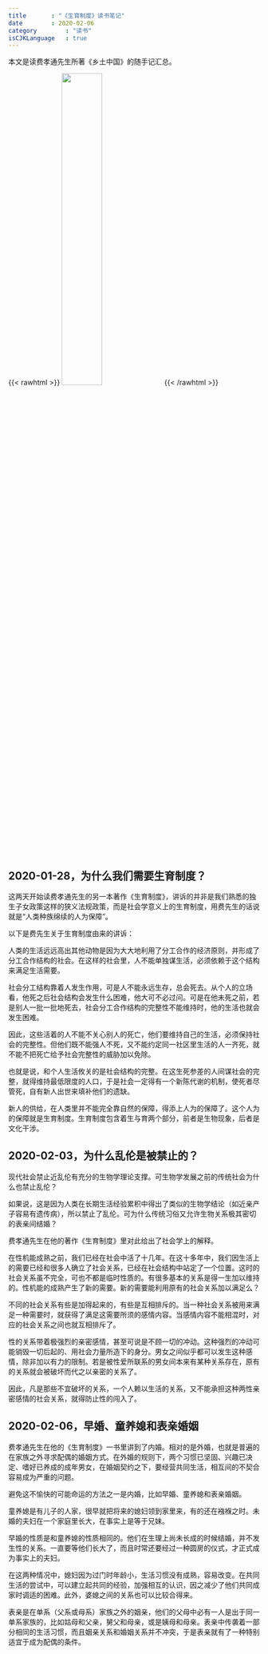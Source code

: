 ```yaml
---
title       : "《生育制度》读书笔记"
date        : 2020-02-06
category        : "读书"
isCJKLanguage   : true
---
```


本文是读费孝通先生所著《乡土中国》的随手记汇总。

{{< rawhtml >}}
<img src="/images/2020-02-06/%e7%94%9f%e8%82%b2%e5%88%b6%e5%ba%a6-Cover.jpg" width="40%"/>
{{< /rawhtml >}}

## 2020-01-28，为什么我们需要生育制度？

这两天开始读费孝通先生的另一本著作《生育制度》，讲诉的并非是我们熟悉的独生子女政策这样的狭义法规政策，而是社会学意义上的生育制度，用费先生的话说就是“人类种族绵续的人为保障”。

以下是费先生关于生育制度由来的讲诉：

人类的生活远远高出其他动物是因为大大地利用了分工合作的经济原则，并形成了分工合作结构的社会。在这样的社会里，人不能单独谋生活，必须依赖于这个结构来满足生活需要。

社会分工结构靠着人发生作用，可是人不能永远生存，总会死去。从个人的立场看，他死之后社会结构会发生什么困难，他大可不必过问。可是在他未死之前，若是别人一批一批地死去，社会分工合作结构的完整性不能维持时，他的生活也就会发生困难。

因此，这些活着的人不能不关心别人的死亡，他们要维持自己的生活，必须保持社会的完整性。但他们既不能强人不死，又不能约定同一社区里生活的人一齐死，就不能不把死亡给予社会完整性的威胁加以免除。

也就是说，和个人生活攸关的是社会结构的完整。在这生死参差的人间谋社会的完整，就得维持最低限度的人口，于是社会一定得有一个新陈代谢的机制，使死者尽管死，自有新人出世来填补他们的遗缺。

新人的供给，在人类里并不能完全靠自然的保障，得添上人为的保障了。这个人为的保障就是生育制度。生育制度包含着生与育两个部分，前者是生物现象，后者是文化干涉。

## 2020-02-03，为什么乱伦是被禁止的？

现代社会禁止近乱伦有充分的生物学理论支撑。可生物学发展之前的传统社会为什么也禁止乱伦？

如果说，这是因为人类在长期生活经验累积中得出了类似的生物学结论（如近亲产子容易有遗传病），所以禁止了乱伦。可为什么传统习俗又允许生物关系极其密切的表亲间结婚？

费孝通先生在他的著作《生育制度》里对此给出了社会学上的解释。

在性机能成熟之前，我们已经在社会中活了十几年。在这十多年中，我们因生活上的需要已经和很多人确立了社会关系，已经在社会结构中站定了一个位置。这时的社会关系虽不完全，可也不都是临时性质的。有很多基本的关系是得一生加以维持的。性机能的成熟产生了新的需要。新的需要能利用原有的社会关系加以满足么？

不同的社会关系有些是加得起来的，有些是互相排斥的。当一种社会关系被用来满足一种需要时，就获得了满足这需要所须的感情内容。当感情内容不能相混时，对应的社会关系之间也就互相排斥了。

性的关系带着极强烈的亲密感情，甚至可说是不顾一切的冲动。这种强烈的冲动可能销毁一切后起的、用社会力量所造下的身分。男女之间似乎都可以发生这种感情，除非加以有力的限制。若是被性爱所联系的男女间本来有某种关系存在，原有的关系就会被破坏而代之以亲密的关系了。

因此，凡是那些不宜破坏的关系，一个人赖以生活的关系，又不能承担这种两性亲密感情的社会关系，就得防止性的闯入了。

## 2020-02-06，早婚、童养媳和表亲婚姻

费孝通先生在他的《生育制度》一书里讲到了内婚。相对的是外婚，也就是普遍的在家族之外寻求配偶的婚姻方式。在外婚的规则下，两个习惯已坚固、兴趣已决定、嗜好已养成的成年男女，在婚姻契约之下，要经营共同生活，相互间的不契合容易成为严重的问题。

避免这不愉快的可能命运的方法之一是内婚，比如早婚、童养媳和表亲婚姻。

童养媳是有儿子的人家，很早就把将来的媳妇领到家里来，有的还在襁褓之时。未婚的夫妇在一个家庭里长大，在事实上是等于兄妹。

早婚的性质是和童养媳的性质相同的。他们在生理上尚未长成的时候结婚，并不发生性的关系。一直要等他们长大了，而且时常还要经过一种圆房的仪式，才正式成为事实上的夫妇。

在这两种情况中，媳妇因为过门时年龄小，生活习惯没有成熟，容易改变。在共同生活的尝试中，可以建立起共同的经验，加强相互的认识，因之减少了他们共同成家时调适的困难。此外，婆媳之间的关系也可以比较合得来。

表亲是在单系（父系或母系）家族之外的姻亲，他们的父母中必有一人是出于同一单系家族的，比如姑母和父亲，舅父和母亲，或是姨母和母亲。表亲中传袭着一部分相同的生活习惯，而且姻亲关系和婚姻关系并不冲突，于是表亲就有了一种特别适宜于成为配偶的条件。
